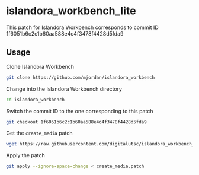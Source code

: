# islandora_workbench_lite

This patch for Islandora Workbench corresponds to commit ID 1f6051b6c2c1b60aa588e4c4f3478f4428d5fda9

## Usage
Clone Islandora Workbench
```bash
git clone https://github.com/mjordan/islandora_workbench
```

Change into the Islandora Workbench directory
```bash
cd islandora_workbench
```

Switch the commit ID to the one corresponding to this patch
```bash
git checkout 1f6051b6c2c1b60aa588e4c4f3478f4428d5fda9
```

Get the `create_media` patch
```bash
wget https://raw.githubusercontent.com/digitalutsc/islandora_workbench_lite/2023/create_media.patch
```

Apply the patch
```bash
git apply --ignore-space-change < create_media.patch
```



